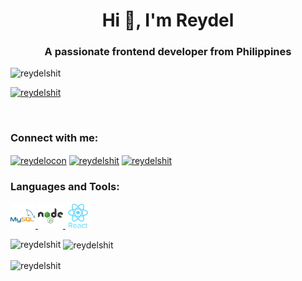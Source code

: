 <h1 align="center">Hi 👋, I'm Reydel</h1>
<h3 align="center">A passionate frontend developer from Philippines</h3>

<p align="left"> <img src="https://komarev.com/ghpvc/?username=reydelshit&label=Profile%20views&color=0e75b6&style=flat" alt="reydelshit" /> </p>

<p align="left"> <a href="https://github.com/ryo-ma/github-profile-trophy"><img src="https://github-profile-trophy.vercel.app/?username=reydelshit" alt="reydelshit" /></a> </p>

<p align="left"> <a href="https://twitter.com/" target="blank"><img src="https://img.shields.io/twitter/follow/?logo=twitter&style=for-the-badge" alt="" /></a> </p>

<h3 align="left">Connect with me:</h3>
<p align="left">
<a href="https://linkedin.com/in/reydelocon" target="blank"><img align="center" src="https://raw.githubusercontent.com/rahuldkjain/github-profile-readme-generator/master/src/images/icons/Social/linked-in-alt.svg" alt="reydelocon" height="30" width="40" /></a>
<a href="https://fb.com/reydelshit" target="blank"><img align="center" src="https://raw.githubusercontent.com/rahuldkjain/github-profile-readme-generator/master/src/images/icons/Social/facebook.svg" alt="reydelshit" height="30" width="40" /></a>
<a href="https://instagram.com/reydelshit" target="blank"><img align="center" src="https://raw.githubusercontent.com/rahuldkjain/github-profile-readme-generator/master/src/images/icons/Social/instagram.svg" alt="reydelshit" height="30" width="40" /></a>
</p>

<h3 align="left">Languages and Tools:</h3>
<p align="left"> <a href="https://www.mysql.com/" target="_blank" rel="noreferrer"> <img src="https://raw.githubusercontent.com/devicons/devicon/master/icons/mysql/mysql-original-wordmark.svg" alt="mysql" width="40" height="40"/> </a> <a href="https://nodejs.org" target="_blank" rel="noreferrer"> <img src="https://raw.githubusercontent.com/devicons/devicon/master/icons/nodejs/nodejs-original-wordmark.svg" alt="nodejs" width="40" height="40"/> </a> <a href="https://reactjs.org/" target="_blank" rel="noreferrer"> <img src="https://raw.githubusercontent.com/devicons/devicon/master/icons/react/react-original-wordmark.svg" alt="react" width="40" height="40"/> </a> </p>

<p><img align="left" src="https://github-readme-stats.vercel.app/api/top-langs?username=reydelshit&show_icons=true&locale=en&layout=compact" alt="reydelshit" /></p>

<p>&nbsp;<img align="center" src="https://github-readme-stats.vercel.app/api?username=reydelshit&show_icons=true&locale=en" alt="reydelshit" /></p>

<p><img align="center" src="https://github-readme-streak-stats.herokuapp.com/?user=reydelshit&" alt="reydelshit" /></p>
